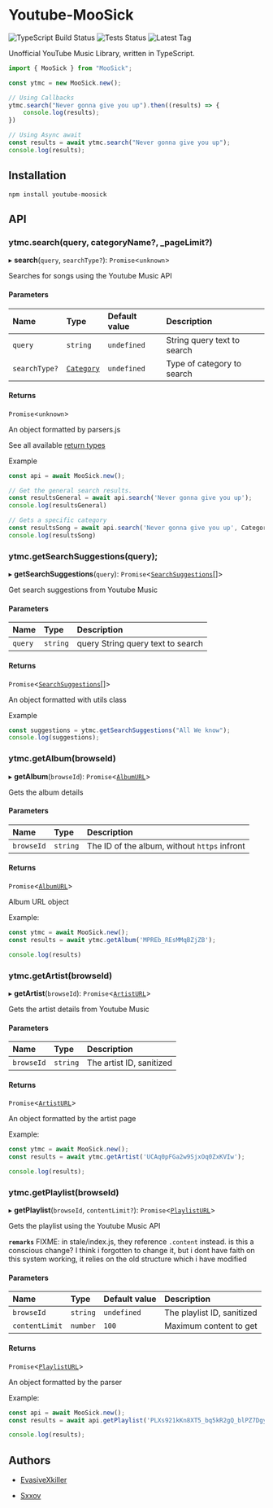 # Youtube-MooSick

<div>
    <img alt="TypeScript Build Status" src="https://img.shields.io/github/workflow/status/EvasiveXkiller/youtube-moosick/tscBuild">
    <img alt="Tests Status" src="https://img.shields.io/github/workflow/status/EvasiveXkiller/youtube-moosick/tests?color=blue&label=tests">
    <img alt="Latest Tag" src="https://img.shields.io/github/v/tag/EvasiveXkiller/youtube-moosick?label=Latest">
</div>

Unofficial YouTube Music Library, written in TypeScript.

```typescript
import { MooSick } from "MooSick";

const ytmc = new MooSick.new();

// Using Callbacks
ytmc.search("Never gonna give you up").then((results) => {
	console.log(results);
})

// Using Async await 
const results = await ytmc.search("Never gonna give you up");
console.log(results);
```

## Installation

```shell
npm install youtube-moosick
```

## API

### ytmc.search(query, categoryName?, _pageLimit?)

▸ **search**(`query`, `searchType?`): `Promise`<`unknown`\>

Searches for songs using the Youtube Music API

#### Parameters

| Name | Type | Default value | Description |
| :------ | :------ | :------ | :------ |
| `query` | `string` | `undefined` | String query text to search |
| `searchType?` | [`Category`](./docs/enums/enums.Category.md) | `undefined` | Type of category to search |

#### Returns

`Promise`<`unknown`\>

An object formatted by parsers.js

See all available [return types](./docs/modules/resources_resultTypes.md)

Example

```typescript
const api = await MooSick.new();

// Get the general search results.
const resultsGeneral = await api.search('Never gonna give you up');
console.log(resultsGeneral)

// Gets a specific category
const resultsSong = await api.search('Never gonna give you up', Category.SONG);
console.log(resultsSong)
```

### ytmc.getSearchSuggestions(query);

▸ **getSearchSuggestions**(`query`): `Promise`<[`SearchSuggestions`](./docs/classes/resources_resultTypes.SearchSuggestions.md)[]\>

Get search suggestions from Youtube Music

#### Parameters

| Name | Type | Description |
| :------ | :------ | :------ |
| `query` | `string` | query String query text to search |

#### Returns

`Promise`<[`SearchSuggestions`](./docs/classes/resources_resultTypes.SearchSuggestions.md)[]\>

An object formatted with utils class

Example

```typescript
const suggestions = ytmc.getSearchSuggestions("All We know");
console.log(suggestions);
```

### ytmc.getAlbum(browseId)

▸ **getAlbum**(`browseId`): `Promise`<[`AlbumURL`](./docs/classes/resources_resultTypes.AlbumURL.md)\>

Gets the album details

#### Parameters

| Name | Type | Description |
| :------ | :------ | :------ |
| `browseId` | `string` | The ID of the album, without `https` infront |

#### Returns

`Promise`<[`AlbumURL`](./docs/classes/resources_resultTypes.AlbumURL.md)\>

Album URL object

Example:

```typescript
const ytmc = await MooSick.new();
const results = await ytmc.getAlbum('MPREb_REsMMqBZjZB');

console.log(results)
```

### ytmc.getArtist(browseId)

▸ **getArtist**(`browseId`): `Promise`<[`ArtistURL`](./docs/classes/resources_resultTypes.ArtistURL.md)\>

Gets the artist details from Youtube Music

#### Parameters

| Name | Type | Description |
| :------ | :------ | :------ |
| `browseId` | `string` | The artist ID, sanitized |

#### Returns

`Promise`<[`ArtistURL`](./docs/classes/resources_resultTypes.ArtistURL.md)\>

An object formatted by the artist page

Example:

```typescript
const ytmc = await MooSick.new();
const results = await ytmc.getArtist('UCAq0pFGa2w9SjxOq0ZxKVIw');

console.log(results);
```

### ytmc.getPlaylist(browseId)

▸ **getPlaylist**(`browseId`, `contentLimit?`): `Promise`<[`PlaylistURL`](./docs/classes/resources_resultTypes.PlaylistURL.md)\>

Gets the playlist using the Youtube Music API

**`remarks`**
FIXME: in stale/index.js, they reference `.content` instead. is this a conscious change? I think i forgotten to change
it, but i dont have faith on this system working, it relies on the old structure which i have modified

#### Parameters

| Name | Type | Default value | Description |
| :------ | :------ | :------ | :------ |
| `browseId` | `string` | `undefined` | The playlist ID, sanitized |
| `contentLimit` | `number` | `100` | Maximum content to get |

#### Returns

`Promise`<[`PlaylistURL`](./docs/classes/resources_resultTypes.PlaylistURL.md)\>

An object formatted by the parser

Example:

```typescript
const api = await MooSick.new();
const results = await api.getPlaylist('PLXs921kKn8XT5_bq5kR2gQ_blPZ7DgyS1');

console.log(results);
```

## Authors

- [EvasiveXkiller](https://github.com/EvasiveXkiller)

- [Sxxov](https://github.com/Sxxov)
